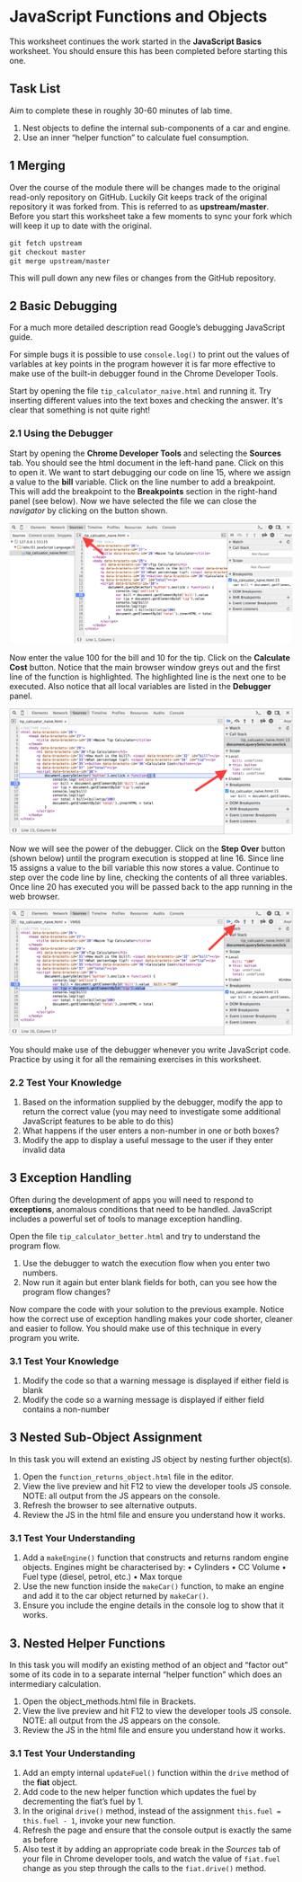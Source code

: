 # JavaScript Functions and Objects

This worksheet continues the work started in the **JavaScript Basics** worksheet. You should ensure this has been completed before starting this one.

## Task List
Aim to complete these in roughly 30-60 minutes of lab time.

1. Nest objects to define the internal sub-components of a car and engine.
2. Use an inner “helper function” to calculate fuel consumption.

## 1 Merging 

Over the course of the module there will be changes made to the original read-only repository on GitHub. Luckily Git keeps track of the original repository it was forked from. This is referred to as **upstream/master**. Before you start this worksheet take a few moments to sync your fork which will keep it up to date with the original.
```
git fetch upstream
git checkout master
git merge upstream/master
```
This will pull down any new files or changes from the GitHub repository.

## 2 Basic Debugging

For a much more detailed description read Google’s debugging JavaScript guide.

For simple bugs it is possible to use `console.log()` to print out the values of varlables at key points in the program however it is far more effective to make use of the built-in debugger found in the Chrome Developer Tools.

Start by opening the file `tip_calculator_naive.html` and running it. Try inserting different values into the text boxes and checking the answer. It's clear that something is not quite right!

### 2.1 Using the Debugger

Start by opening the **Chrome Developer Tools** and selecting the **Sources** tab. You should see the html document in the left-hand pane. Click on this to open it. We want to start debugging our code on line 15, where we assign a value to the **bill** variable. Click on the line number to add a breakpoint. This will add the breakpoint to the **Breakpoints** section in the right-hand panel (see below). Now we have selected the file we can close the *navigator* by clicking on the button shown.

![Developer Tools](images/debugger.png)

Now enter the value 100 for the bill and 10 for the tip. Click on the **Calculate Cost** button. Notice that the main browser window greys out and the first line of the function is highlighted. The highlighted line is the next one to be executed. Also notice that all local variables are listed in the **Debugger** panel.

![Developer Tools](images/breakpoint.png)

Now we will see the power of the debugger. Click on the **Step Over** button (shown below) until the program execution is stopped at line 16. Since line 15 assigns a value to the bill variable this now stores a value. Continue to step over the code line by line, checking the contents of all three variables. Once line 20 has executed you will be passed back to the app running in the web browser.

![Developer Tools](images/step_over.png)

You should make use of the debugger whenever you write JavaScript code. Practice by using it for all the remaining exercises in this worksheet.

### 2.2 Test Your Knowledge

1. Based on the information supplied by the debugger, modify the app to return the correct value (you may need to investigate some additional JavaScript features to be able to do this)
2. What happens if the user enters a non-number in one or both boxes?
3. Modify the app to display a useful message to the user if they enter invalid data

## 3 Exception Handling

Often during the development of apps you will need to respond to **exceptions**, anomalous conditions that need to be handled. JavaScript includes a powerful set of tools to manage exception handling.

Open the file `tip_calculator_better.html` and try to understand the program flow.

1. Use the debugger to watch the execution flow when you enter two numbers.
2. Now run it again but enter blank fields for both, can you see how the program flow changes?

Now compare the code with your solution to the previous example. Notice how the correct use of exception handling makes your code shorter, cleaner and easier to follow. You should make use of this technique in every program you write.

### 3.1 Test Your Knowledge

1. Modify the code so that a warning message is displayed if either field is blank
2. Modify the code so a warning message is displayed if either field contains a non-number

## 3 Nested Sub-Object Assignment

In this task you will extend an existing JS object by nesting further object(s).

1. Open the `function_returns_object.html` file in the editor.
2. View the live preview and hit F12 to view the developer tools JS console.
NOTE: all output from the JS appears on the console.
3. Refresh the browser to see alternative outputs.
4. Review the JS in the html file and ensure you understand how it works.

### 3.1 Test Your Understanding

1. Add a `makeEngine()` function that constructs and returns random engine objects. Engines might be characterised by:
• Cylinders
• CC Volume
• Fuel type (diesel, petrol, etc.)
• Max torque
2. Use the new function inside the `makeCar()` function, to make an engine and add it to the car object returned by `makeCar()`.
3. Ensure you include the engine details in the console log to show that it works.

## 3. Nested Helper Functions

In this task you will modify an existing method of an object and “factor out” some of its code in to a separate internal “helper function” which does an intermediary calculation.
1. Open the object_methods.html file in Brackets.
2. View the live preview and hit F12 to view the developer tools JS console.
NOTE: all output from the JS appears on the console.
3. Review the JS in the html file and ensure you understand how it works.

### 3.1 Test Your Understanding

1. Add an empty internal `updateFuel()` function within the `drive` method of the **fiat** object.
2. Add code to the new helper function which updates the fuel by decrementing the fiat’s fuel by 1.
3. In the original `drive()` method, instead of the assignment `this.fuel = this.fuel - 1`, invoke your new function.
4. Refresh the page and ensure that the console output is exactly the same as before
5. Also test it by adding an appropriate code break in the *Sources* tab of your file in Chrome developer tools, and watch the value of `fiat.fuel` change as you step through the calls to the `fiat.drive()` method.

